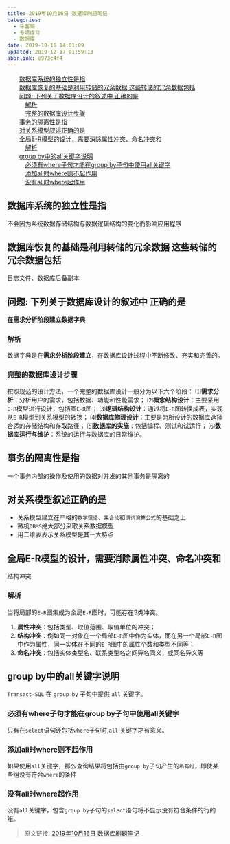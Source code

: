 ```yaml
---
title: 2019年10月16日 数据库刷题笔记
categories: 
  - 牛客网
  - 专项练习
  - 数据库
date: 2019-10-16 14:01:09
updated: 2019-12-17 01:59:13
abbrlink: e973c4f4
---
```

<div id='my_toc'><a href="/exam/e973c4f4/#数据库系统的独立性是指" class="header_2">数据库系统的独立性是指</a>&nbsp;<br><a href="/exam/e973c4f4/#数据库恢复的基础是利用转储的冗余数据-这些转储的冗余数据包括" class="header_2">数据库恢复的基础是利用转储的冗余数据 这些转储的冗余数据包括</a>&nbsp;<br><a href="/exam/e973c4f4/#问题-下列关于数据库设计的叙述中-正确的是" class="header_2">问题: 下列关于数据库设计的叙述中 正确的是</a>&nbsp;<br><a href="/exam/e973c4f4/#解析" class="header_3">解析</a>&nbsp;<br><a href="/exam/e973c4f4/#完整的数据库设计步骤" class="header_3">完整的数据库设计步骤</a>&nbsp;<br><a href="/exam/e973c4f4/#事务的隔离性是指" class="header_2">事务的隔离性是指</a>&nbsp;<br><a href="/exam/e973c4f4/#对关系模型叙述正确的是" class="header_2">对关系模型叙述正确的是</a>&nbsp;<br><a href="/exam/e973c4f4/#全局E-R模型的设计，需要消除属性冲突、命名冲突和" class="header_2">全局E-R模型的设计，需要消除属性冲突、命名冲突和</a>&nbsp;<br><a href="/exam/e973c4f4/#解析" class="header_3">解析</a>&nbsp;<br><a href="/exam/e973c4f4/#group-by中的all关键字说明" class="header_2">group by中的all关键字说明</a>&nbsp;<br><a href="/exam/e973c4f4/#必须有where子句才能在group-by子句中使用all关键字" class="header_3">必须有where子句才能在group by子句中使用all关键字</a>&nbsp;<br><a href="/exam/e973c4f4/#添加all时where则不起作用" class="header_3">添加all时where则不起作用</a>&nbsp;<br><a href="/exam/e973c4f4/#没有all时where起作用" class="header_3">没有all时where起作用</a>&nbsp;<br></div>
<style>.header_1{margin-left: 1em;}.header_2{margin-left: 2em;}.header_3{margin-left: 3em;}.header_4{margin-left: 4em;}.header_5{margin-left: 5em;}.header_6{margin-left: 6em;}</style>
<!--more-->
<script>if (navigator.platform.search('arm')==-1){document.getElementById('my_toc').style.display = 'none';}var e,p = document.getElementsByTagName('p');while (p.length>0) {e = p[0];e.parentElement.removeChild(e);}</script>

<!--end-->
<!--SSTStart-->
## 数据库系统的独立性是指 ##
不会因为系统数据存储结构与数据逻辑结构的变化而影响应用程序
## 数据库恢复的基础是利用转储的冗余数据 这些转储的冗余数据包括 ##
日志文件、数据库后备副本
## 问题: 下列关于数据库设计的叙述中 正确的是 ##
**在需求分析阶段建立数据字典**
### 解析 ###
数据字典是在**需求分析阶段建立**，在数据库设计过程中不断修改、充实和完善的。
### 完整的数据库设计步骤 ###
按照规范的设计方法，一个完整的数据库设计一般分为以下六个阶段：
⑴**需求分析**：分析用户的需求，包括数据、功能和性能需求；
⑵**概念结构设计**：主要采用`E-R`模型进行设计，包括画`E-R`图；
⑶**逻辑结构设计**：通过将`E-R`图转换成表，实现从`E-R`模型到关系模型的转换；
⑷**数据库物理设计**：主要是为所设计的数据库选择合适的存储结构和存取路径；
⑸**数据库的实施**：包括编程、测试和试运行；
⑹**数据库运行与维护**：系统的运行与数据库的日常维护。

## 事务的隔离性是指 ##
一个事务内部的操作及使用的数据对并发的其他事务是隔离的

## 对关系模型叙述正确的是 ##
- 关系模型建立在严格的`数学理论`、`集合论`和`谓词演算公式`的基础之上
- 微机`DBMS`绝大部分采取关系数据模型
- 用二维表表示关系模型是其一大特点

## 全局E-R模型的设计，需要消除属性冲突、命名冲突和 ##
结构冲突
### 解析 ###
 当将局部的`E-R`图集成为全局`E-R`图时，可能存在3类冲突。
1. **属性冲突**：包括类型、取值范围、取值单位的冲突；
2. **结构冲突**：例如同一对象在一个局部`E-R`图中作为实体，而在另一个局部`E-R`图中作为属性，同一实体在不同的`E-R`图中的属性个数和类型不同等；
3. **命名冲突**：包括实体类型名、联系类型名之间异名同义，或同名异义等

## group by中的all关键字说明 ##
`Transact-SQL` 在 `group by` 子句中提供 `all` 关键字。
### 必须有where子句才能在group by子句中使用all关键字 ###
只有在`select`语句还包括`where`子句时,`all` 关键字才有意义。
### 添加all时where则不起作用  ###
如果使用`all`关键字，那么查询结果将包括由`group by`子句产生的`所有组`，即使某些组没有符合`where`的条件
### 没有all时where起作用 ###
没有`all`关键字，包含`group by`子句的`select`语句将不显示没有符合条件的行的组。

<!--SSTStop-->
>原文链接: [2019年10月16日 数据库刷题笔记](https://lanlan2017.github.io/blog/e973c4f4/)
